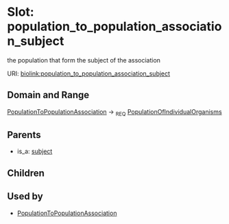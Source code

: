 
# Slot: population_to_population_association_subject


the population that form the subject of the association

URI: [biolink:population_to_population_association_subject](https://w3id.org/biolink/vocab/population_to_population_association_subject)


## Domain and Range

[PopulationToPopulationAssociation](PopulationToPopulationAssociation.md) ->  <sub>REQ</sub> [PopulationOfIndividualOrganisms](PopulationOfIndividualOrganisms.md)

## Parents

 *  is_a: [subject](subject.md)

## Children


## Used by

 * [PopulationToPopulationAssociation](PopulationToPopulationAssociation.md)
